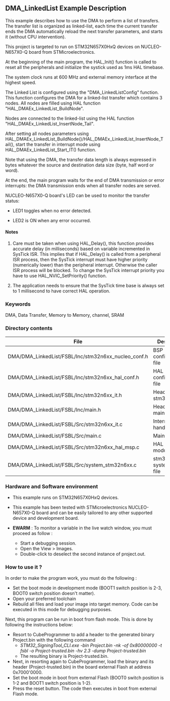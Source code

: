 ## <b>DMA_LinkedList Example Description</b>

This example describes how to use the DMA to perform a list of transfers. The transfer list is organized as linked-list,
each time the current transfer ends the DMA automatically reload the next transfer parameters, and starts it (without CPU intervention).

This project is targeted to run on STM32N657X0HxQ devices on NUCLEO-N657X0-Q board from STMicroelectronics.

At the beginning of the main program, the HAL_Init() function is called to reset
all the peripherals and initialize the systick used as 1ms HAL timebase.

The system clock runs at 600 MHz and external memory interface at the highest speed.

The Linked List is configured using the "DMA_LinkedListConfig" function. This function configures the DMA for a linked-list transfer which contains 3 nodes.
All nodes are filled using HAL function "HAL_DMAEx_LinkedList_BuildNode".

Nodes are connected to the linked-list using the HAL function "HAL_DMAEx_LinkedList_InsertNode_Tail".

After setting all nodes parameters using HAL_DMAEx_LinkedList_BuildNode()/HAL_DMAEx_LinkedList_InsertNode_Tail(),
start the transfer in interrupt mode using HAL_DMAEx_LinkedList_Start_IT() function.

Note that using the DMA, the transfer data length is always expressed in bytes whatever
the source and destination data size (byte, half word or word).

At the end, the main program waits for the end of DMA transmission or error interrupts: the DMA transmission ends
when all transfer nodes are served.

NUCLEO-N657X0-Q board's LED can be used to monitor the transfer status:

 - LED1 toggles when no error detected.

 - LED2 is ON when any error occurred.

#### <b>Notes</b>

 1. Care must be taken when using HAL_Delay(), this function provides accurate delay (in milliseconds)
    based on variable incremented in SysTick ISR. This implies that if HAL_Delay() is called from
    a peripheral ISR process, then the SysTick interrupt must have higher priority (numerically lower)
    than the peripheral interrupt. Otherwise the caller ISR process will be blocked.
    To change the SysTick interrupt priority you have to use HAL_NVIC_SetPriority() function.

 2. The application needs to ensure that the SysTick time base is always set to 1 millisecond
    to have correct HAL operation.

### <b>Keywords</b>

DMA, Data Transfer, Memory to Memory, channel, SRAM

### <b>Directory contents</b>

File | Description
 --- | ---
DMA/DMA_LinkedList/FSBL/Inc/stm32n6xx_nucleo_conf.h   | BSP configuration file
DMA/DMA_LinkedList/FSBL/Inc/stm32n6xx_hal_conf.h      | HAL configuration file
DMA/DMA_LinkedList/FSBL/Inc/stm32n6xx_it.h            | Header for stm32n6xx_it.c
DMA/DMA_LinkedList/FSBL/Inc/main.h                    | Header for main.c module
DMA/DMA_LinkedList/FSBL/Src/stm32n6xx_it.c            | Interrupt handlers
DMA/DMA_LinkedList/FSBL/Src/main.c                    | Main program
DMA/DMA_LinkedList/FSBL/Src/stm32n6xx_hal_msp.c       | HAL MSP module
DMA/DMA_LinkedList/FSBL/Src/system_stm32n6xx.c        | stm32n6xx system source file

### <b>Hardware and Software environment</b>

  - This example runs on STM32N657X0HxQ devices.

  - This example has been tested with STMicroelectronics NUCLEO-N657X0-Q
    board and can be easily tailored to any other supported device
    and development board.

  - **EWARM** : To monitor a variable in the live watch window, you must proceed as follow :
    - Start a debugging session.
    - Open the View > Images.
    - Double-click to deselect the second instance of project.out. 

### <b>How to use it ?</b>

In order to make the program work, you must do the following :

 - Set the boot mode in development mode (BOOT1 switch position is 2-3, BOOT0 switch position doesn't matter).
 - Open your preferred toolchain
 - Rebuild all files and load your image into target memory. Code can be executed in this mode for debugging purposes.

 Next, this program can be run in boot from flash mode. This is done by following the instructions below:

 - Resort to CubeProgrammer to add a header to the generated binary Project.bin with the following command
   - *STM32_SigningTool_CLI.exe -bin Project.bin -nk -of 0x80000000 -t fsbl -o Project-trusted.bin -hv 2.3 -dump Project-trusted.bin*
   - The resulting binary is Project-trusted.bin.
 - Next, in resorting again to CubeProgrammer, load the binary and its header (Project-trusted.bin) in the board external Flash at address 0x7000'0000.
 - Set the boot mode in boot from external Flash (BOOT0 switch position is 1-2 and BOOT1 switch position is 1-2).
 - Press the reset button. The code then executes in boot from external Flash mode.
